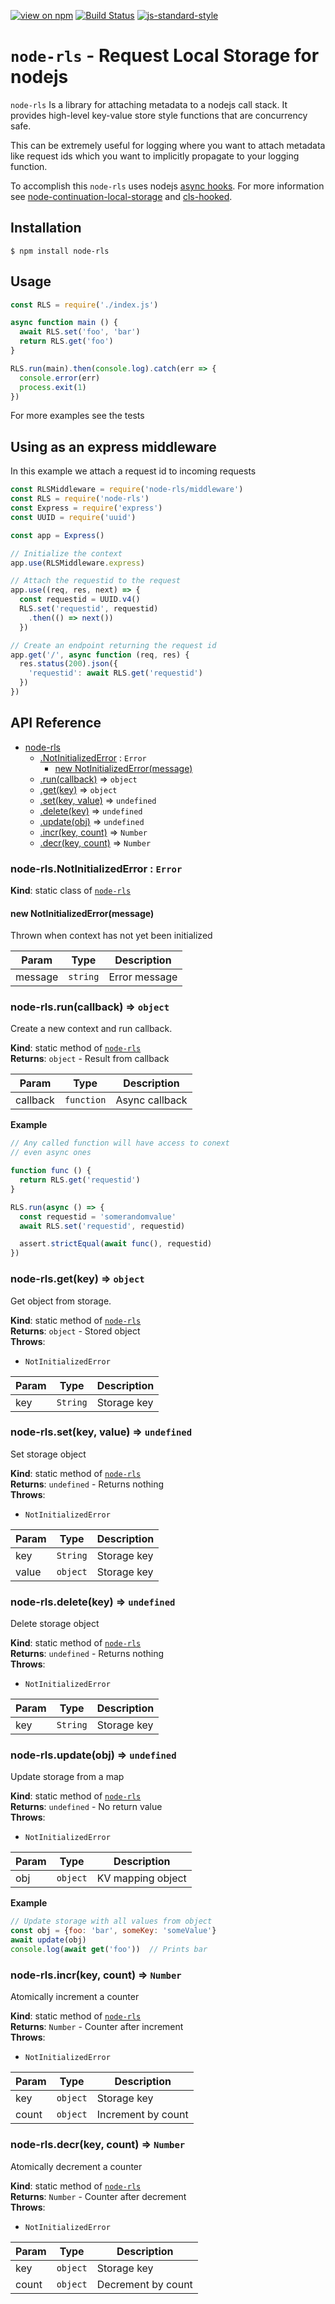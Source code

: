 [![view on npm](http://img.shields.io/npm/v/node-rls.svg)](https://www.npmjs.org/package/node-rls)
[![Build Status](https://travis-ci.org/enumatech/node-rls.svg?branch=master)](https://travis-ci.org/enumatech/node-rls)
[![js-standard-style](https://img.shields.io/badge/code%20style-standard-brightgreen.svg)](https://github.com/feross/standard)

# `node-rls` - Request Local Storage for nodejs

`node-rls` Is a library for attaching metadata to a nodejs call stack.
It provides high-level key-value store style functions that are concurrency safe.

This can be extremely useful for logging where you want to attach metadata like request ids which you want to implicitly propagate to your logging function.

To accomplish this `node-rls` uses nodejs [async hooks](https://github.com/nodejs/node/blob/master/doc/api/async_hooks.md).
For more information see [node-continuation-local-storage](https://github.com/othiym23/node-continuation-local-storage) and [cls-hooked](https://github.com/jeff-lewis/cls-hooked).

## Installation
```shell
$ npm install node-rls
```

## Usage
``` javascript
const RLS = require('./index.js')

async function main () {
  await RLS.set('foo', 'bar')
  return RLS.get('foo')
}

RLS.run(main).then(console.log).catch(err => {
  console.error(err)
  process.exit(1)
})
```
For more examples see the tests

## Using as an express middleware

In this example we attach a request id to incoming requests
```javascript
const RLSMiddleware = require('node-rls/middleware')
const RLS = require('node-rls')
const Express = require('express')
const UUID = require('uuid')

const app = Express()

// Initialize the context
app.use(RLSMiddleware.express)

// Attach the requestid to the request
app.use((req, res, next) => {
  const requestid = UUID.v4()
  RLS.set('requestid', requestid)
    .then(() => next())
  })

// Create an endpoint returning the request id
app.get('/', async function (req, res) {
  res.status(200).json({
    'requestid': await RLS.get('requestid')
  })
})
```

## API Reference

* [node-rls](#module_node-rls)
    * [.NotInitializedError](#module_node-rls.NotInitializedError) : <code>Error</code>
        * [new NotInitializedError(message)](#new_module_node-rls.NotInitializedError_new)
    * [.run(callback)](#module_node-rls.run) ⇒ <code>object</code>
    * [.get(key)](#module_node-rls.get) ⇒ <code>object</code>
    * [.set(key, value)](#module_node-rls.set) ⇒ <code>undefined</code>
    * [.delete(key)](#module_node-rls.delete) ⇒ <code>undefined</code>
    * [.update(obj)](#module_node-rls.update) ⇒ <code>undefined</code>
    * [.incr(key, count)](#module_node-rls.incr) ⇒ <code>Number</code>
    * [.decr(key, count)](#module_node-rls.decr) ⇒ <code>Number</code>

<a name="module_node-rls.NotInitializedError"></a>

### node-rls.NotInitializedError : <code>Error</code>
**Kind**: static class of [<code>node-rls</code>](#module_node-rls)  
<a name="new_module_node-rls.NotInitializedError_new"></a>

#### new NotInitializedError(message)
Thrown when context has not yet been initialized


| Param | Type | Description |
| --- | --- | --- |
| message | <code>string</code> | Error message |

<a name="module_node-rls.run"></a>

### node-rls.run(callback) ⇒ <code>object</code>
Create a new context and run callback.

**Kind**: static method of [<code>node-rls</code>](#module_node-rls)  
**Returns**: <code>object</code> - Result from callback  

| Param | Type | Description |
| --- | --- | --- |
| callback | <code>function</code> | Async callback |

**Example**  
```js
// Any called function will have access to conext
// even async ones

function func () {
  return RLS.get('requestid')
}

RLS.run(async () => {
  const requestid = 'somerandomvalue'
  await RLS.set('requestid', requestid)

  assert.strictEqual(await func(), requestid)
})
```
<a name="module_node-rls.get"></a>

### node-rls.get(key) ⇒ <code>object</code>
Get object from storage.

**Kind**: static method of [<code>node-rls</code>](#module_node-rls)  
**Returns**: <code>object</code> - Stored object  
**Throws**:

- <code>NotInitializedError</code> 


| Param | Type | Description |
| --- | --- | --- |
| key | <code>String</code> | Storage key |

<a name="module_node-rls.set"></a>

### node-rls.set(key, value) ⇒ <code>undefined</code>
Set storage object

**Kind**: static method of [<code>node-rls</code>](#module_node-rls)  
**Returns**: <code>undefined</code> - Returns nothing  
**Throws**:

- <code>NotInitializedError</code> 


| Param | Type | Description |
| --- | --- | --- |
| key | <code>String</code> | Storage key |
| value | <code>object</code> | Storage key |

<a name="module_node-rls.delete"></a>

### node-rls.delete(key) ⇒ <code>undefined</code>
Delete storage object

**Kind**: static method of [<code>node-rls</code>](#module_node-rls)  
**Returns**: <code>undefined</code> - Returns nothing  
**Throws**:

- <code>NotInitializedError</code> 


| Param | Type | Description |
| --- | --- | --- |
| key | <code>String</code> | Storage key |

<a name="module_node-rls.update"></a>

### node-rls.update(obj) ⇒ <code>undefined</code>
Update storage from a map

**Kind**: static method of [<code>node-rls</code>](#module_node-rls)  
**Returns**: <code>undefined</code> - No return value  
**Throws**:

- <code>NotInitializedError</code> 


| Param | Type | Description |
| --- | --- | --- |
| obj | <code>object</code> | KV mapping object |

**Example**  
```js
// Update storage with all values from object
const obj = {foo: 'bar', someKey: 'someValue'}
await update(obj)
console.log(await get('foo'))  // Prints bar
```
<a name="module_node-rls.incr"></a>

### node-rls.incr(key, count) ⇒ <code>Number</code>
Atomically increment a counter

**Kind**: static method of [<code>node-rls</code>](#module_node-rls)  
**Returns**: <code>Number</code> - Counter after increment  
**Throws**:

- <code>NotInitializedError</code> 


| Param | Type | Description |
| --- | --- | --- |
| key | <code>object</code> | Storage key |
| count | <code>object</code> | Increment by count |

<a name="module_node-rls.decr"></a>

### node-rls.decr(key, count) ⇒ <code>Number</code>
Atomically decrement a counter

**Kind**: static method of [<code>node-rls</code>](#module_node-rls)  
**Returns**: <code>Number</code> - Counter after decrement  
**Throws**:

- <code>NotInitializedError</code> 


| Param | Type | Description |
| --- | --- | --- |
| key | <code>object</code> | Storage key |
| count | <code>object</code> | Decrement by count |

